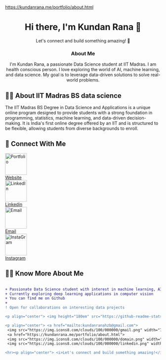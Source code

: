 

<a href="https://kundanrana.me/portfolio/about.html">https://kundanrana.me/portfolio/about.html </a>
<div align="center">
  
# Hi there, I'm Kundan Rana 👋
<p align="center">Let's connect and build something amazing! 🌟 </p>


<h3>About Me</h3>
<p align="center"> I'm Kundan Rana, a passionate Data Science student at IIT Madras. I am health conscious person. I love exploring the world of AI, machine learning, and data science. My goal is to leverage data-driven solutions to solve real-world problems.</p>

</div>

## 👨‍💻 About IIT Madras BS data science

<p>The IIT Madras BS Degree in Data Science and Applications is a unique online program designed to provide students with a strong foundation in programming, statistics, machine learning, and data-driven decision-making. It is India's first online degree offered by an IIT and is structured to be flexible, allowing students from diverse backgrounds to enroll.</p>



## 👋 Connect With Me
 <img src="https://img.icons8.com/clouds/100/000000/domain.png" width="70" alt="Portfolio"><br>
 <a href="https://kundanrana.me/portfolio/about.html">Website</a><br>
 <img src="https://img.icons8.com/clouds/100/000000/linkedin.png" width="70" alt="LinkedIn"><br>
 <a href="https://in.linkedin.com/in/kundanrana">Linkedin</a><br>
 <img src="https://img.icons8.com/clouds/100/000000/gmail.png" width="70" alt="Email"><br>
 <a href="mailto:kundanranahzb@gmail.com">Email</a><br>
 <img src="https://img.icons8.com/clouds/100/000000/instagram.png" width="70" alt="InstaGram"><br>
 <a href="https://www.instagram.com/kundan__rana">Instagram</a><br>


## 👨‍💻 Know More About Me

```diff

+ Passionate Data Science student with interest in machine learning, AI, and data science
+ Currently exploring deep learning applications in computer vision
+ You can find me on Github
+
! Open for collaborations on interesting data projects

<p align="center"> <img height="180em" src="https://github-readme-stats.vercel.app/api?username=kundanhzb&show_icons=true&theme=default&hide_border=true" /> <img height="180em" src="https://github-readme-stats.vercel.app/api/top-langs/?username=kundanhzb&layout=compact&theme=default&hide_border=true" /> </p>

<p align="center"> <a href="mailto:kundanranahzb@gmail.com"> 
 <img src="https://img.icons8.com/clouds/100/000000/gmail.png" width="70" alt="Email"> </a> 
 <a href="https://kundanrana.me/portfolio/about.html">
 <img src="https://img.icons8.com/clouds/100/000000/domain.png" width="70" alt="Portfolio"> </a> <a href="https://in.linkedin.com/in/kundanrana">
 <img src="https://img.icons8.com/clouds/100/000000/linkedin.png" width="70" alt="LinkedIn"> </a> </p>

<hr><p align="center"> <i>Let's connect and build something amazing!</i> 🌟 </p> ```
